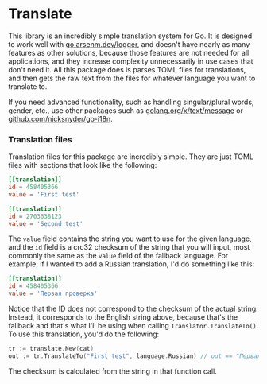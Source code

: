 # Translate

This library is an incredibly simple translation system for Go. It is designed to work well with [go.arsenm.dev/logger](https://pkg.go.dev/go.arsenm.dev/logger), and doesn't have nearly as many features as other solutions, because those features are not needed for all applications, and they increase complexity unnecessarily in use cases that don't need it. All this package does is parses TOML files for translations, and then gets the raw text from the files for whatever language you want to translate to.

If you need advanced functionality, such as handling singular/plural words, gender, etc., use other packages such as [golang.org/x/text/message](https://pkg.go.dev/golang.org/x/text/message) or [github.com/nicksnyder/go-i18n](https://pkg.go.dev/github.com/nicksnyder/go-i18n).

### Translation files

Translation files for this package are incredibly simple. They are just TOML files with sections that look like the following:

```toml
[[translation]]
id = 458405366
value = 'First test'

[[translation]]
id = 2703638123
value = 'Second test'
```

The `value` field contains the string you want to use for the given language, and the `id` field is a crc32 checksum of the string that you will input, most commonly the same as the `value` field of the fallback language. For example, if I wanted to add a Russian translation, I'd do something like this:

```toml
[[translation]]
id = 458405366
value = 'Первая проверка'
```

Notice that the ID does not correspond to the checksum of the actual string. Instead, it corresponds to the English string above, because that's the fallback and that's what I'll be using when calling `Translator.TranslateTo()`. To use this translation, you'd do the following:

```go
tr := translate.New(cat)
out := tr.TranslateTo("First test", language.Russian) // out == "Первая проверка"
```

The checksum is calculated from the string in that function call.
